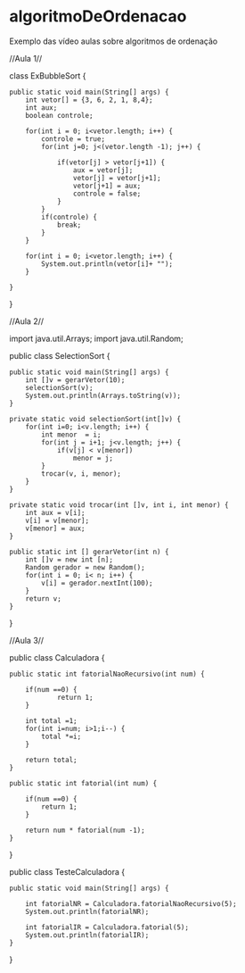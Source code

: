 # algoritmoDeOrdenacao
Exemplo das vídeo aulas sobre algoritmos de ordenação

//Aula 1//

class ExBubbleSort {
	
	public static void main(String[] args) {
		int vetor[] = {3, 6, 2, 1, 8,4};
		int aux;
		boolean controle;
	
		for(int i = 0; i<vetor.length; i++) {
			controle = true;
			for(int j=0; j<(vetor.length -1); j++) {
			
				if(vetor[j] > vetor[j+1]) {
					aux = vetor[j];
					vetor[j] = vetor[j+1];
					vetor[j+1] = aux;
					controle = false;
				}
			}
			if(controle) {
				break;
			}
		}
		
		for(int i = 0; i<vetor.length; i++) {
			System.out.println(vetor[i]+ "");
		}

	}
}

//Aula 2//

import java.util.Arrays;
import java.util.Random;

public class SelectionSort {

	public static void main(String[] args) {
		int []v = gerarVetor(10);
		selectionSort(v);
		System.out.println(Arrays.toString(v));
	}
	
	private static void selectionSort(int[]v) {
		for(int i=0; i<v.length; i++) {
			int menor  = i;
			for(int j = i+1; j<v.length; j++) {
				if(v[j] < v[menor])
					menor = j;
			}
			trocar(v, i, menor);
		}
	}

	private static void trocar(int []v, int i, int menor) {
		int aux = v[i];
		v[i] = v[menor];
		v[menor] = aux;
	}
	
	public static int [] gerarVetor(int n) {
		int []v = new int [n];
		Random gerador = new Random();
		for(int i = 0; i< n; i++) {
			v[i] = gerador.nextInt(100);
		}
		return v;
	}
}

//Aula 3//

public class Calculadora {

	public static int fatorialNaoRecursivo(int num) {
		
		if(num ==0) {
				return 1;
		}
		
		int total =1;
		for(int i=num; i>1;i--) {
			total *=i;
		}
		
		return total;
	}
	
	public static int fatorial(int num) {
		
		if(num ==0) {
			return 1;
		}
		
		return num * fatorial(num -1);
	}
}

public class TesteCalculadora {

	public static void main(String[] args) {
		
		int fatorialNR = Calculadora.fatorialNaoRecursivo(5);
		System.out.println(fatorialNR);
		
		int fatorialIR = Calculadora.fatorial(5);
		System.out.println(fatorialIR);
	}

}
